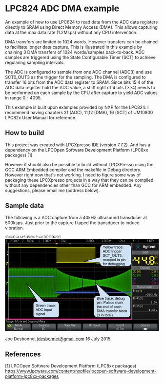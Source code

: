 # LPC824 ADC DMA example

An example of how to use LPC824 to read data from the
ADC data registers directly to SRAM using Direct Memory Access (DMA). This allows
capturing data at the max data rate (1.2Msps) without any CPU intervention.

DMA transfers are limited to 1024 words. However
transfers can be chained to facilitate longer data capture. This is illustrated in
this example by chaining 3 DMA transfers of 1024 words/samples back-to-back. ADC
samples are triggered using the State Configurable Timer (SCT) to achieve regularing sampling intervals.

The ADC is configured to sample from one ADC channel (ADC3) and use SCT0_OUT3 as the trigger
for the sampling. The DMA is configured to transfer 16 bits from the ADC data register to 
SRAM. Since bits 15:4 of the ADC data register hold
the ADC value, a shift right of 4 bits (>>4) needs to be performed on each
sample by the CPU after capture to yield ADC values in range 0 - 4095.

This example is built upon examples provided by NXP for the LPC824. I recommend having
chapters 21 (ADC), 11,12 (DMA), 16 (SCT) of UM10800 LPC82x User Manual for reference.

## How to build

This project was created with LPCXpresso IDE (version 7.7.2). And has a dependency on the
LPCOpen Software Development Platform (LPC8xx packages) [1]

However it should also be 
possible to build without LPCXPresso using the GCC ARM Embedded compiler and the makefile 
in Debug directory. However right now that's not working. I need to figure some way
of packaging these LPCXpresso projects in a way that they can be compiled without
any dependencies other than GCC for ARM embedded. Any suggestions, please email
me (address below).

## Sample data 

The following is a ADC capture from a 40kHz ultrasound transducer at 500ksps. Just prior to the capture I taped the transducer to induce vibration.

![Scope screen grab](/data/ADC_DMA_scope_trace.png)

Joe Desbonnet
jdesbonnet@gmail.com
16 July 2015.

## References

[1] LPCOpen Software Development Platform (LPC8xx packages)
https://www.lpcware.com/content/nxpfile/lpcopen-software-development-platform-lpc8xx-packages

